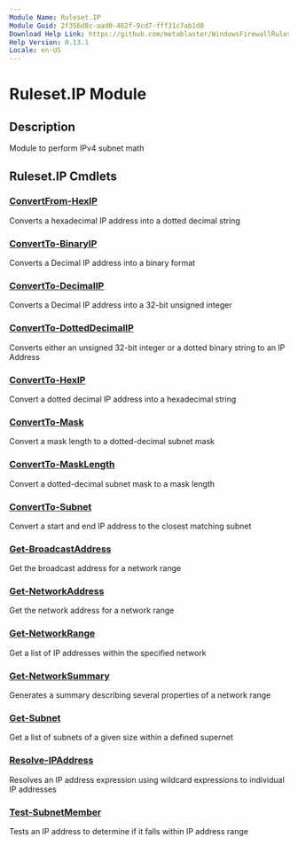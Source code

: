 ```yaml
---
Module Name: Ruleset.IP
Module Guid: 2f356d8c-aad0-462f-9cd7-fff31c7ab1d0
Download Help Link: https://github.com/metablaster/WindowsFirewallRuleset/tree/master/Config/HelpContent/0.13.1
Help Version: 0.13.1
Locale: en-US
---
```


# Ruleset.IP Module

## Description

Module to perform IPv4 subnet math

## Ruleset.IP Cmdlets

### [ConvertFrom-HexIP](ConvertFrom-HexIP.md)

Converts a hexadecimal IP address into a dotted decimal string

### [ConvertTo-BinaryIP](ConvertTo-BinaryIP.md)

Converts a Decimal IP address into a binary format

### [ConvertTo-DecimalIP](ConvertTo-DecimalIP.md)

Converts a Decimal IP address into a 32-bit unsigned integer

### [ConvertTo-DottedDecimalIP](ConvertTo-DottedDecimalIP.md)

Converts either an unsigned 32-bit integer or a dotted binary string to an IP Address

### [ConvertTo-HexIP](ConvertTo-HexIP.md)

Convert a dotted decimal IP address into a hexadecimal string

### [ConvertTo-Mask](ConvertTo-Mask.md)

Convert a mask length to a dotted-decimal subnet mask

### [ConvertTo-MaskLength](ConvertTo-MaskLength.md)

Convert a dotted-decimal subnet mask to a mask length

### [ConvertTo-Subnet](ConvertTo-Subnet.md)

Convert a start and end IP address to the closest matching subnet

### [Get-BroadcastAddress](Get-BroadcastAddress.md)

Get the broadcast address for a network range

### [Get-NetworkAddress](Get-NetworkAddress.md)

Get the network address for a network range

### [Get-NetworkRange](Get-NetworkRange.md)

Get a list of IP addresses within the specified network

### [Get-NetworkSummary](Get-NetworkSummary.md)

Generates a summary describing several properties of a network range

### [Get-Subnet](Get-Subnet.md)

Get a list of subnets of a given size within a defined supernet

### [Resolve-IPAddress](Resolve-IPAddress.md)

Resolves an IP address expression using wildcard expressions to individual IP addresses

### [Test-SubnetMember](Test-SubnetMember.md)

Tests an IP address to determine if it falls within IP address range
